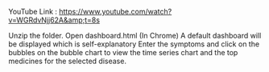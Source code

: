 YouTube Link : https://www.youtube.com/watch?v=WGRdvNjj62A&amp;t=8s

Unzip the folder.
Open dashboard.html (In Chrome)
A default dashboard will be displayed which is self-explanatory
Enter the symptoms and click on the bubbles on the bubble chart to view the time series chart and the top medicines for the selected disease.

